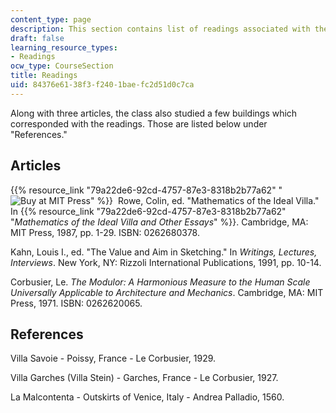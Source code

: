 ```yaml
---
content_type: page
description: This section contains list of readings associated with the course material.
draft: false
learning_resource_types:
- Readings
ocw_type: CourseSection
title: Readings
uid: 84376e61-38f3-f240-1bae-fc2d51d0c7ca
---
```

Along with three articles, the class also studied a few buildings which corresponded with the readings. Those are listed below under "References."

## Articles

{{% resource_link "79a22de6-92cd-4757-87e3-8318b2b77a62" "![Buy at MIT Press](/images/mp_logo.gif)" %}}  Rowe, Colin, ed. "Mathematics of the Ideal Villa." In {{% resource_link "79a22de6-92cd-4757-87e3-8318b2b77a62" "*Mathematics of the Ideal Villa and Other Essays*" %}}. Cambridge, MA: MIT Press, 1987, pp. 1-29. ISBN: 0262680378.

Kahn, Louis I., ed. "The Value and Aim in Sketching." In *Writings, Lectures, Interviews*. New York, NY: Rizzoli International Publications, 1991, pp. 10-14.

Corbusier, Le. *The Modulor: A Harmonious Measure to the Human Scale Universally Applicable to Architecture and Mechanics*. Cambridge, MA: MIT Press, 1971. ISBN: 0262620065.

## References

Villa Savoie - Poissy, France - Le Corbusier, 1929.

Villa Garches (Villa Stein) - Garches, France - Le Corbusier, 1927.

La Malcontenta - Outskirts of Venice, Italy - Andrea Palladio, 1560.